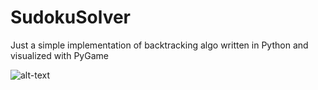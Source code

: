 # SudokuSolver 
Just a simple implementation of backtracking algo written in Python and visualized with PyGame


![alt-text](https://github.com/zinzin2312/SudokuSolver/blob/master/visual/the-gif.gif)
